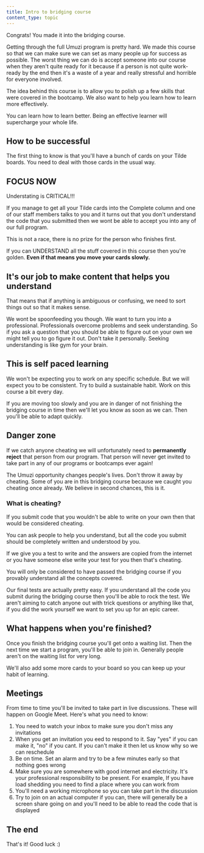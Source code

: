 ```yaml
---
title: Intro to bridging course
content_type: topic
---
```


Congrats! You made it into the bridging course.

Getting through the full Umuzi program is pretty hard. We made this course so that we can make sure we can set as many people up for success as possible. The worst thing we can do is accept someone into our course when they aren't quite ready for it because if a person is not quite work-ready by the end then it's a waste of a year and really stressful and horrible for everyone involved.

The idea behind this course is to allow you to polish up a few skills that were covered in the bootcamp. We also want to help you learn how to learn more effectively.

You can learn how to learn better. Being an effective learner will supercharge your whole life.

## How to be successful

The first thing to know is that you'll have a bunch of cards on your Tilde boards. You need to deal with those cards in the usual way.

## FOCUS NOW

Understating is CRITICAL!!!

If you manage to get all your Tilde cards into the Complete column and one of our staff members talks to you and it turns out that you don't understand the code that you submitted then we wont be able to accept you into any of our full program.

This is not a race, there is no prize for the person who finishes first.

If you can UNDERSTAND all the stuff covered in this course then you're golden. **Even if that means you move your cards slowly.**

## It's our job to make content that helps you understand

That means that if anything is ambiguous or confusing, we need to sort things out so that it makes sense.

We wont be spoonfeeding you though. We want to turn you into a professional. Professionals overcome problems and seek understanding. So if you ask a question that you should be able to figure out on your own we might tell you to go figure it out. Don't take it personally. Seeking understanding is like gym for your brain.

## This is self paced learning

We won't be expecting you to work on any specific schedule. But we will expect you to be consistent. Try to build a sustainable habit. Work on this course a bit every day.

If you are moving too slowly and you are in danger of not finishing the bridging course in time then we'll let you know as soon as we can. Then you'll be able to adapt quickly.

## Danger zone

If we catch anyone cheating we will unfortunately need to **permanently reject** that person from  our program. That person will never get invited to take part in any of our programs or bootcamps ever again!

The Umuzi opportunity changes people's lives. Don't throw it away by cheating. Some of you are in this bridging course because we caught you cheating once already. We believe in second chances, this is it.

### What is cheating?

If you submit code that you wouldn't be able to write on your own then that would be considered cheating.

You can ask people to help you understand, but all the code you submit should be completely written and understood by you.

If we give you a test to write and the answers are copied from the internet or you have someone else write your test for you then that's cheating.

You will only be considered to have passed the bridging course if you provably understand all the concepts covered.

Our final tests are actually pretty easy. If you understand all the code you submit during the bridging course then you'll be able to rock the test. We aren't aiming to catch anyone out with trick questions or anything like that, if you did the work yourself we want to set you up for an epic career.

## What happens when you're finished?

Once you finish the bridging course you'll get onto a waiting list. Then the next time we start a program, you'll be able to join in. Generally people aren't on the waiting list for very long.

We'll also add some more cards to your board so you can keep up your habit of learning.

## Meetings

From time to time you'll be invited to take part in live discussions. These will happen on Google Meet. Here's what you need to know:

1. You need to watch your inbox to make sure you don't miss any invitations
2. When you get an invitation you eed to respond to it. Say "yes" if you can make it, "no" if you cant. If you can't make it then let us know why so we can reschedule
3. Be on time. Set an alarm and try to be a few minutes early so that nothing goes wrong
4. Make sure you are somewhere with good internet and electricity. It's your professional responsibility to be present. For example, If you have load shedding you need to find a place where you can work from
5. You'll need a working microphone so you can take part in the discussion
6. Try to join on an actual computer if you can, there will generally be a screen share going on and you'll need to be able to read the code that is displayed

## The end

That's it! Good luck :)
